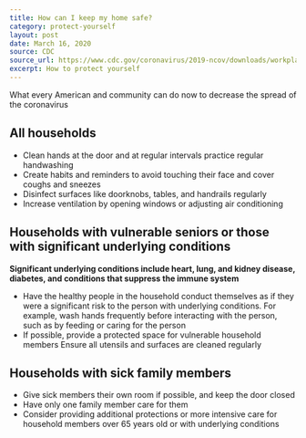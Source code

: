 ```yaml
---
title: How can I keep my home safe?
category: protect-yourself
layout: post
date: March 16, 2020
source: CDC
source_url: https://www.cdc.gov/coronavirus/2019-ncov/downloads/workplace-school-and-home-guidance.pdf
excerpt: How to protect yourself
---
```


What every American and community can do now to decrease the spread of the coronavirus

## All households
- Clean hands at the door and at regular intervals practice regular handwashing
- Create habits and reminders to avoid touching their face and cover coughs and sneezes
- Disinfect surfaces like doorknobs, tables, and handrails regularly
- Increase ventilation by opening windows or adjusting air conditioning

## Households with vulnerable seniors or those with significant underlying conditions
**Significant underlying conditions include heart, lung, and kidney disease,
diabetes, and conditions that suppress the immune system**

- Have the healthy people in the household conduct themselves as if they were a significant risk to the
person with underlying conditions. For example, wash hands frequently before interacting with the
person, such as by feeding or caring for the person
- If possible, provide a protected space for vulnerable household members
Ensure all utensils and surfaces are cleaned regularly

## Households with sick family members
- Give sick members their own room if possible, and keep the door closed
- Have only one family member care for them
- Consider providing additional protections or more intensive care for household members over 65
years old or with underlying conditions
